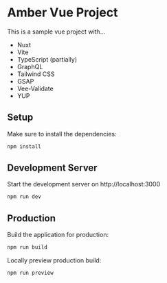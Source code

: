# Amber Vue Project

This is a sample vue project with...
- Nuxt
- Vite
- TypeScript (partially)
- GraphQL
- Tailwind CSS
- GSAP
- Vee-Validate
- YUP

## Setup

Make sure to install the dependencies:

```bash
npm install
```

## Development Server

Start the development server on http://localhost:3000

```bash
npm run dev
```

## Production

Build the application for production:

```bash
npm run build
```

Locally preview production build:

```bash
npm run preview
```